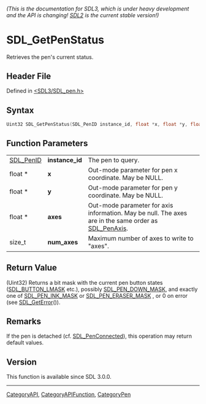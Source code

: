 ###### (This is the documentation for SDL3, which is under heavy development and the API is changing! [SDL2](https://wiki.libsdl.org/SDL2/) is the current stable version!)
# SDL_GetPenStatus

Retrieves the pen's current status.

## Header File

Defined in [<SDL3/SDL_pen.h>](https://github.com/libsdl-org/SDL/blob/main/include/SDL3/SDL_pen.h)

## Syntax

```c
Uint32 SDL_GetPenStatus(SDL_PenID instance_id, float *x, float *y, float *axes, size_t num_axes);
```

## Function Parameters

|                        |                 |                                                                                                                     |
| ---------------------- | --------------- | ------------------------------------------------------------------------------------------------------------------- |
| [SDL_PenID](SDL_PenID) | **instance_id** | The pen to query.                                                                                                   |
| float *                | **x**           | Out-mode parameter for pen x coordinate. May be NULL.                                                               |
| float *                | **y**           | Out-mode parameter for pen y coordinate. May be NULL.                                                               |
| float *                | **axes**        | Out-mode parameter for axis information. May be null. The axes are in the same order as [SDL_PenAxis](SDL_PenAxis). |
| size_t                 | **num_axes**    | Maximum number of axes to write to "axes".                                                                          |

## Return Value

(Uint32) Returns a bit mask with the current pen button states
([SDL_BUTTON_LMASK](SDL_BUTTON_LMASK) etc.), possibly
[SDL_PEN_DOWN_MASK](SDL_PEN_DOWN_MASK), and exactly one of
[SDL_PEN_INK_MASK](SDL_PEN_INK_MASK) or
[SDL_PEN_ERASER_MASK](SDL_PEN_ERASER_MASK) , or 0 on error (see
[SDL_GetError](SDL_GetError)()).

## Remarks

If the pen is detached (cf. [SDL_PenConnected](SDL_PenConnected)), this
operation may return default values.

## Version

This function is available since SDL 3.0.0.

----
[CategoryAPI](CategoryAPI), [CategoryAPIFunction](CategoryAPIFunction), [CategoryPen](CategoryPen)

